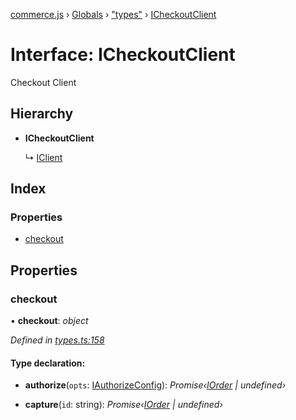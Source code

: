 [commerce.js](../README.md) › [Globals](../globals.md) › ["types"](../modules/_types_.md) › [ICheckoutClient](_types_.icheckoutclient.md)

# Interface: ICheckoutClient

Checkout Client

## Hierarchy

* **ICheckoutClient**

  ↳ [IClient](_types_.iclient.md)

## Index

### Properties

* [checkout](_types_.icheckoutclient.md#checkout)

## Properties

###  checkout

• **checkout**: *object*

*Defined in [types.ts:158](https://github.com/shopjs/commerce.js/blob/bdc45b5/src/types.ts#L158)*

#### Type declaration:

* **authorize**(`opts`: [IAuthorizeConfig](_types_.iauthorizeconfig.md)): *Promise‹[IOrder](_types_.iorder.md) | undefined›*

* **capture**(`id`: string): *Promise‹[IOrder](_types_.iorder.md) | undefined›*
